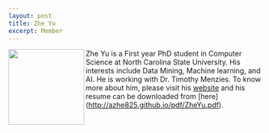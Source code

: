 ```yaml
---
layout: post
title: Zhe Yu
excerpt: Member 
---
```


 
<img align=left width=150
src="https://github.com/azhe825/azhe825.github.io/blob/master/img/Zhe.png"> Zhe Yu is a First year
PhD student in Computer Science at North Carolina State University. 
His interests include Data Mining, Machine learning, and AI. He is working with Dr. Timothy Menzies.
To know more about him, please visit his [website](http://azhe825.github.io) 
and his resume can be downloaded from [here] (http://azhe825.github.io/pdf/ZheYu.pdf).

